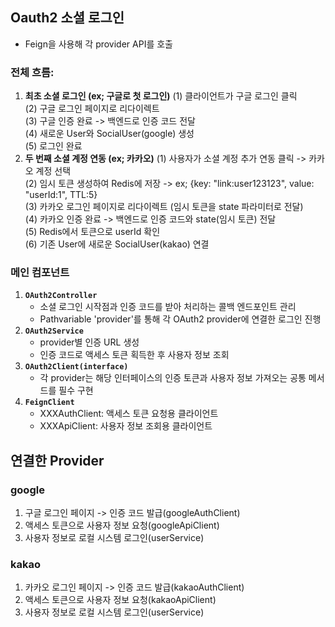 ## Oauth2 소셜 로그인
- Feign을 사용해 각 provider API를 호출
### 전체 흐름:
1. **최초 소셜 로그인 (ex; 구글로 첫 로그인)**
   (1) 클라이언트가 구글 로그인 클릭 <br>
   (2) 구글 로그인 페이지로 리다이렉트<br>
   (3) 구글 인증 완료 -> 백엔드로 인증 코드 전달<br>
   (4) 새로운 User와 SocialUser(google) 생성<br>
   (5) 로그인 완료<br>
2. **두 번째 소셜 계정 연동 (ex; 카카오)**
   (1) 사용자가 소셜 계정 추가 연동 클릭 -> 카카오 계정 선택<br>
   (2) 임시 토큰 생성하여 Redis에 저장 -> ex; {key: "link:user123123", value: "userId:1", TTL:5}<br>
   (3) 카카오 로그인 페이지로 리다이렉트 (임시 토큰을 state 파라미터로 전달)<br>
   (4) 카카오 인증 완료 -> 백엔드로 인증 코드와 state(임시 토큰) 전달<br>
   (5) Redis에서 토큰으로 userId 확인<br>
   (6) 기존 User에 새로운 SocialUser(kakao) 연결<br>

### 메인 컴포넌트
1. **``OAuth2Controller``**
    - 소셜 로그인 시작점과 인증 코드를 받아 처리하는 콜백 엔드포인트 관리
    - Pathvariable 'provider'를 통해 각 OAuth2 provider에 연결한 로그인 진행
2. **``OAuth2Service``**
    - provider별 인증 URL 생성
    - 인증 코드로 액세스 토큰 획득한 후 사용자 정보 조회
3. **``OAuth2Client(interface)``**
    - 각 provider는 해당 인터페이스의 인증 토큰과 사용자 정보 가져오는 공통 메서드를 필수 구현
4. **``FeignClient``**
    - XXXAuthClient: 액세스 토큰 요청용 클라이언트
    - XXXApiClient: 사용자 정보 조회용 클라이언트


## 연결한 Provider
### google
1. 구글 로그인 페이지 -> 인증 코드 발급(googleAuthClient)
2. 액세스 토큰으로 사용자 정보 요청(googleApiClient)
3. 사용자 정보로 로컬 시스템 로그인(userService)

### kakao
1. 카카오 로그인 페이지 -> 인증 코드 발급(kakaoAuthClient)
2. 액세스 토큰으로 사용자 정보 요청(kakaoApiClient)
3. 사용자 정보로 로컬 시스템 로그인(userService)